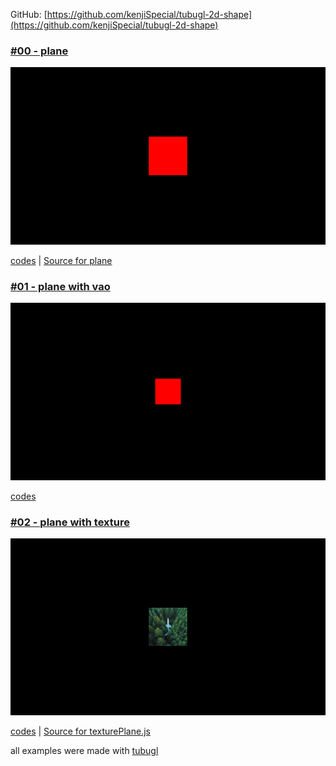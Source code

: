 GitHub: [https://github.com/kenjiSpecial/tubugl-2d-shape](https://github.com/kenjiSpecial/tubugl-2d-shape)

### [#00 - plane](./app00/index.html)

[![](./app00/thumbnail.png)](./app00/index.html)

[codes](https://github.com/kenjiSpecial/tubugl-2d-shape/blob/master/examples/app00) | [Source for plane](https://github.com/kenjiSpecial/tubugl-2d-shape/blob/master/src/plane.js)

### [#01 - plane with vao](./app01/index.html)

[![](./app01/thumbnail.png)](./app01/index.html)

[codes](https://github.com/kenjiSpecial/tubugl-2d-shape/tree/master/examples/app01) 

### [#02 - plane with texture](./app02/index.html)

[![](./app02/thumbnail.png)](./app02/index.html)

[codes](https://github.com/kenjiSpecial/tubugl-2d-shape/tree/master/examples/app02) | [Source for texturePlane.js](https://github.com/kenjiSpecial/tubugl-2d-shape/blob/master/src/texturePlane.js)

all examples were made with [tubugl](https://github.com/kenjiSpecial/tubugl)
